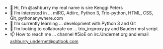 - 👋 Hi, I’m @ashburry my real name is sire Kenggi Peters
- 👀 I’m interested in ... mIRC, Adiirc, Python 3, Trio-python, HTML, CSS, Git, pythonanywhere.com
- 🌱 I’m currently learning ... development with Python 3 and Git
- 💞️ I’m looking to collaborate on ... trio_ircproxy.py and Bauderr msl script
- 📫 How to reach me ... channel #5ioE on irc.Undernet.org and email ashburry_undernet@outlook.com

<!---
ashburry-chat-irc/ashburry-chat-irc is a ✨ special ✨ repository because its `README.md` (this file) appears on your GitHub profile.
You can click the Preview link to take a look at your changes.
--->
